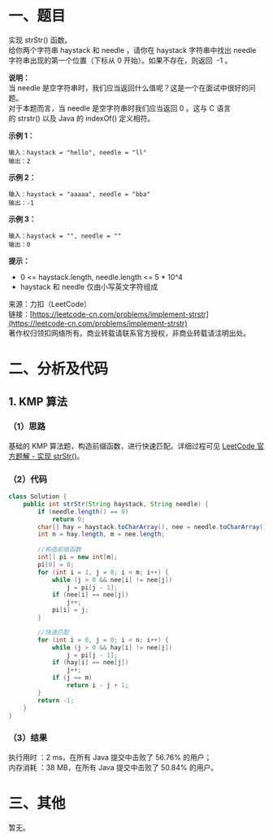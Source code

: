 # 一、题目
实现 strStr() 函数。         
给你两个字符串 haystack 和 needle ，请你在 haystack 字符串中找出 needle 字符串出现的第一个位置（下标从 0 开始）。如果不存在，则返回  -1 。       
      
**说明：**     
当 needle 是空字符串时，我们应当返回什么值呢？这是一个在面试中很好的问题。       
对于本题而言，当 needle 是空字符串时我们应当返回 0 。这与 C 语言的 strstr() 以及 Java 的 indexOf() 定义相符。      
     
**示例 1：**     
```
输入：haystack = "hello", needle = "ll"
输出：2
```
**示例 2：**     
```
输入：haystack = "aaaaa", needle = "bba"
输出：-1
```
**示例 3：**     
```
输入：haystack = "", needle = ""
输出：0
```
**提示：**       
- 0 <= haystack.length, needle.length <= 5 * 10^4
- haystack 和 needle 仅由小写英文字符组成
         
         
来源：力扣（LeetCode）     
链接：[https://leetcode-cn.com/problems/implement-strstr](https://leetcode-cn.com/problems/implement-strstr)       
著作权归领扣网络所有。商业转载请联系官方授权，非商业转载请注明出处。       
# 二、分析及代码    
## 1. KMP 算法
### （1）思路
基础的 KMP 算法题，构造前缀函数，进行快速匹配。详细过程可见 [LeetCode 官方题解 - 实现 strStr()](https://leetcode-cn.com/problems/implement-strstr/solution/shi-xian-strstr-by-leetcode-solution-ds6y/)。             
### （2）代码
```java
class Solution {
    public int strStr(String haystack, String needle) {
        if (needle.length() == 0)
            return 0;
        char[] hay = haystack.toCharArray(), nee = needle.toCharArray();
        int n = hay.length, m = nee.length;
        
        //构造前缀函数
        int[] pi = new int[m];
        pi[0] = 0;
        for (int i = 1, j = 0; i < m; i++) {
            while (j > 0 && nee[i] != nee[j])
                j = pi[j - 1];
            if (nee[i] == nee[j])
                j++;
            pi[i] = j;
        }

        //快速匹配
        for (int i = 0, j = 0; i < n; i++) {
            while (j > 0 && hay[i] != nee[j])
                j = pi[j - 1];
            if (hay[i] == nee[j])
                j++;
            if (j == m)
                return i - j + 1;
        }
        return -1;
    }
}
```
### （3）结果
执行用时 ：2 ms，在所有 Java 提交中击败了 56.76% 的用户；    
内存消耗 ：38 MB，在所有 Java 提交中击败了 50.84% 的用户。      
# 三、其他
暂无。  
